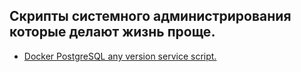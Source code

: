 ## Скрипты системного администрирования которые делают жизнь проще.

* [Docker PostgreSQL any version service script.](docker-create-postgresql)


